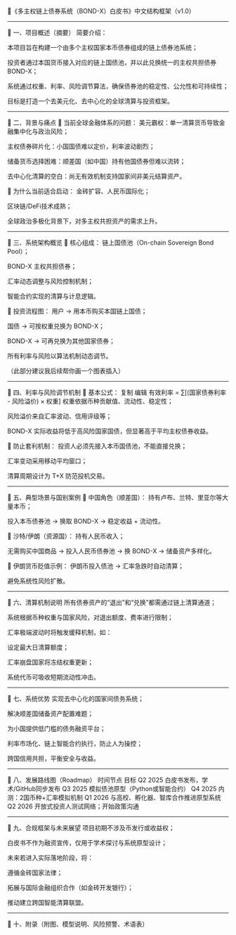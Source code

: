 📘《多主权链上债券系统（BOND-X）白皮书》中文结构框架（v1.0）


---

📌 一、项目概述（摘要）
简要介绍：

本项目旨在构建一个由多个主权国家本币债券组成的链上债券池系统；

投资者通过本国货币接入对应的链上国债池，并以此兑换统一的主权共担债券 BOND-X；

系统通过权重、利率、风险调节算法，确保债券池的稳定性、公允性和可持续性；

目标是打造一个去美元化、去中心化的全球清算与投资框架。

---

📌 二、背景与痛点
🔹 当前全球金融体系的问题：
美元霸权：单一清算货币导致金融集中化与政治风险；

主权债券碎片化：小国国债难以定价，利率波动剧烈；

储备货币选择困难：顺差国（如中国）持有他国债券但难以流转；

去中心化清算的空白：尚无有效机制支持国家间非美元结算资产。

🔹 为什么当前适合启动：
金砖扩容、人民币国际化；

区块链/DeFi技术成熟；

全球政治多极化背景下，对多主权共担资产的需求上升。

---

📌 三、系统架构概览
🔹 核心组成：
链上国债池（On-chain Sovereign Bond Pool）；

BOND-X 主权共担债券；

汇率动态调整与风险控制机制；

智能合约实现的清算与计息逻辑。

🔹 投资流程图：
用户 → 用本币购买本国链上国债；

国债 → 可按权重兑换为 BOND-X；

BOND-X → 可再兑换为其他国家债券；

所有利率与风险以算法机制动态调节。

（此部分建议我后续帮你画一个图表插入）

---

📌 四、利率与风险调节机制
🔹 基本公式：
复制
编辑
有效利率 = ∑[(国家债券利率 - 风险溢价) × 权重]
权重依据币种贡献值、流动性、稳定性；

风险溢价来自汇率波动、信用评级等；

BOND-X 实际收益将低于高风险国家国债，但显著高于平均主权债券收益。

🔹 防止套利机制：
投资人必须先接入本币国债池，不能直接兑换；

汇率变动采用移动平均窗口；

清算周期设计为 T+X 防范投机交易。

---

📌 五、典型场景与国别案例
🧭 中国角色（顺差国）：
持有卢布、兰特、里亚尔等大量本币；

投入本币债券池 → 换取 BOND-X → 稳定收益 + 流动性。

🧭 沙特/伊朗（资源国）：
持有人民币收入；

无需购买中国商品 → 投入人民币债券池 → 换 BOND-X → 储备资产多样化。

🧭 伊朗货币贬值示例：
伊朗币投入债池 → 汇率急跌时自动清算；

避免系统性风险扩散。

---

📌 六、清算机制说明
所有债券资产的“退出”和“兑换”都需通过链上清算通道；

系统根据币种权重与国家风险，对退出额度、费率进行限制；

汇率极端波动时将触发缓释机制，如：

设定最大日清算额度；

汇率崩盘国家将冻结权重更新；

系统代币可吸收短期流动性冲击。

---

📌 七、系统优势
实现去中心化的国家间债务系统；

解决顺差国储备资产配置难题；

为小国提供低门槛的债务融资平台；

利率市场化、链上智能合约执行，防止人为操控；

跨国信用共担，平衡安全与收益。

---

📌 八、发展路线图（Roadmap）
时间节点	目标
Q2 2025	白皮书发布，学术/GitHub同步发布
Q3 2025	模拟债池原型（Python或智能合约）
Q4 2025	内测：2国币种+汇率模拟机制
Q1 2026	与高校、孵化器、智库合作推进原型系统
Q2 2026	开放式投资人测试网络；开始政策沟通

---

📌 九、合规框架与未来展望
项目初期不涉及币发行或收益权；

白皮书不作为融资宣传，仅用于学术探讨与系统原型设计；

未来若进入实际落地阶段，将：

遵循金砖国家法律；

拓展与国际金融组织合作（如金砖开发银行）；

推动建立跨国智能清算联盟。

---

📌 十、附录（附图、模型说明、风险预警、术语表）
